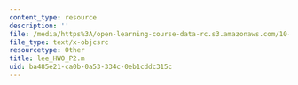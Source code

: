 ```yaml
---
content_type: resource
description: ''
file: /media/https%3A/open-learning-course-data-rc.s3.amazonaws.com/10-34-numerical-methods-applied-to-chemical-engineering-fall-2015/ba485e21ca0b0a53334c0eb1cddc315c_lee_HW0_P2.m
file_type: text/x-objcsrc
resourcetype: Other
title: lee_HW0_P2.m
uid: ba485e21-ca0b-0a53-334c-0eb1cddc315c
---
```

